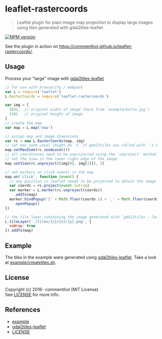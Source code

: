 # leaflet-rastercoords

> Leaflet plugin for plain image map projection to display large images using tiles generated with gdal2tiles-leaflet

[![NPM version](https://badge.fury.io/js/leaflet-rastercoords.svg)](https://www.npmjs.com/package/leaflet-rastercoords)

See the plugin in action on <https://commenthol.github.io/leaflet-rastercoords/>.

## Usage

Process your "large" image with [gdal2tiles-leaflet][]

```js
// for use with browserify / webpack
var L = require('leaflet')
L.RasterCoords = require('leaflet-rastercoords')

var img = [
  3831,  // original width of image (here from `example/karta.jpg`)
  3101   // original height of image
]
// create the map
var map = L.map('map')

// assign map and image dimensions
var rc = new L.RasterCoords(map, img)
// set max zoom Level (might be `x` if gdal2tiles was called with `-z 0-x` option)
map.setMaxZoom(rc.zoomLevel())
// all coordinates need to be unprojected using the `unproject` method
// set the view in the lower right edge of the image
map.setView(rc.unproject([img[0], img[1]]), 2)

// set markers on click events in the map
map.on('click', function (event) {
  // any position in leaflet needs to be projected to obtain the image coordinates
  var coords = rc.project(event.latlng)
  var marker = L.marker(rc.unproject(coords))
    .addTo(map)
  marker.bindPopup('[' + Math.floor(coords.x) + ',' + Math.floor(coords.y) + ']')
    .openPopup()
})

// the tile layer containing the image generated with `gdal2tiles --leaflet -p raster -w none <img> tiles`
L.tileLayer('./tiles/{z}/{x}/{y}.png', {
  noWrap: true
}).addTo(map)
```

## Example

The tiles in the example were generated using [gdal2tiles-leaflet][].
Take a look at [example/createtiles.sh](./example/createtiles.sh).

## License

Copyright (c) 2016- commenthol (MIT License)  
See [LICENSE][] for more info.

## References

<!-- !ref -->

* [example][example]
* [gdal2tiles-leaflet][gdal2tiles-leaflet]
* [LICENSE][LICENSE]

<!-- ref! -->

[LICENSE]: ./LICENSE
[gdal2tiles-leaflet]: https://github.com/commenthol/gdal2tiles-leaflet
[example]: https://commenthol.github.io/gdal2tiles-leaflet/test/index.html

